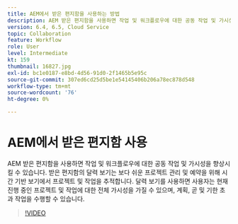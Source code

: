 ```yaml
---
title: AEM에서 받은 편지함을 사용하는 방법
description: AEM 받은 편지함을 사용하면 작업 및 워크플로우에 대한 공동 작업 및 가시성을 향상시킬 수 있습니다.
version: 6.4, 6.5, Cloud Service
topic: Collaboration
feature: Workflow
role: User
level: Intermediate
kt: 159
thumbnail: 16827.jpg
exl-id: bc1e0187-e8bd-4d56-91d0-2f1465b5e95c
source-git-commit: 307ed6cd25d5be1e54145406b206a78ec878d548
workflow-type: tm+mt
source-wordcount: '76'
ht-degree: 0%

---
```


# AEM에서 받은 편지함 사용

AEM 받은 편지함을 사용하면 작업 및 워크플로우에 대한 공동 작업 및 가시성을 향상시킬 수 있습니다. 받은 편지함의 달력 보기는 보다 쉬운 프로젝트 관리 및 예약을 위해 시간 기반 보기에서 프로젝트 및 작업을 추적합니다. 달력 보기를 사용하면 사용자는 현재 진행 중인 프로젝트 및 작업에 대한 전체 가시성을 가질 수 있으며, 계획, 곧 및 기한 초과 작업을 수행할 수 있습니다.

>[!VIDEO](https://video.tv.adobe.com/v/16827/?quality=12&learn=on)
